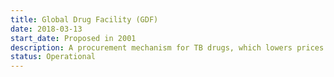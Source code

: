 ```yaml
---
title: Global Drug Facility (GDF)
date: 2018-03-13
start_date: Proposed in 2001
description: A procurement mechanism for TB drugs, which lowers prices via international tendering mechanisms, pooled demand and systematised forecasting.
status: Operational
---
```


